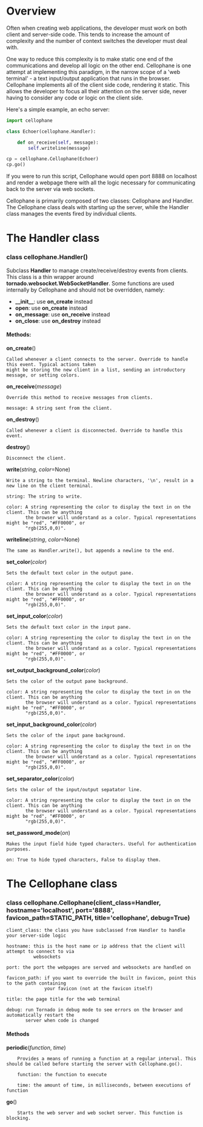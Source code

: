 Overview
========

Often when creating web applications, the developer must work on both client and server-side code. 
This tends to increase the amount of complexity and the number of context switches the developer must 
deal with.

One way to reduce this complexity is to make static one end of the communications and develop all 
logic on the other end. Cellophane is one attempt at implementing this paradigm, in the narrow scope 
of a 'web terminal' - a text input/output application that runs in the browser. Cellophane implements 
all of the client side code, rendering it static. This allows the developer to focus all their 
attention on the server side, never having to consider any code or logic on the client side.

Here's a simple example, an echo server:

```python
import cellophane

class Echoer(cellophane.Handler):

    def on_receive(self, message):
        self.writeline(message)

cp = cellophane.Cellophane(Echoer)
cp.go()
```

If you were to run this script, Cellophane would open port 8888 on localhost and render a webpage 
there with all the logic necessary for communicating back to the server via web sockets.

Cellophane is primarily composed of two classes: Cellophane and Handler. The Cellophane class deals 
with starting up the server, while the Handler class manages the events fired by individual clients. 


The Handler class
=================

### class cellophane.Handler()

Subclass **Handler** to manage create/receive/destroy events from clients. This class is a thin wrapper 
around **tornado.websocket.WebSocketHandler**. Some functions are used internally by Cellophane and 
should not be overridden, namely:

- **\_\_init\_\_**: use **on_create** instead
- **open**: use **on_create** instead
- **on_message**: use **on_receive** instead
- **on_close**: use **on_destroy** instead

#### Methods:

**on_create**()

    Called whenever a client connects to the server. Override to handle this event. Typical actions taken 
    might be storing the new client in a list, sending an introductory message, or setting colors.

**on_receive**(*message*)

    Override this method to receive messages from clients.
    
    message: A string sent from the client.

**on_destroy**()

    Called whenever a client is disconnected. Override to handle this event.

**destroy**()

    Disconnect the client.

**write**(*string*, *color*=None)

    Write a string to the terminal. Newline characters, '\n', result in a new line on the client terminal.
    
    string: The string to write.
    
    color: A string representing the color to display the text in on the client. This can be anything 
           the browser will understand as a color. Typical representations might be "red", "#FF0000", or 
           "rgb(255,0,0)".

**writeline**(*string*, *color*=None)

    The same as Handler.write(), but appends a newline to the end.

**set_color**(*color*)

    Sets the default text color in the output pane.

    color: A string representing the color to display the text in on the client. This can be anything 
           the browser will understand as a color. Typical representations might be "red", "#FF0000", or 
           "rgb(255,0,0)".

**set_input_color**(*color*)

    Sets the default text color in the input pane.

    color: A string representing the color to display the text in on the client. This can be anything 
           the browser will understand as a color. Typical representations might be "red", "#FF0000", or 
           "rgb(255,0,0)".

**set_output_background_color**(*color*)

    Sets the color of the output pane background.

    color: A string representing the color to display the text in on the client. This can be anything 
           the browser will understand as a color. Typical representations might be "red", "#FF0000", or 
           "rgb(255,0,0)".

**set_input_background_color**(*color*)

    Sets the color of the input pane background.

    color: A string representing the color to display the text in on the client. This can be anything 
           the browser will understand as a color. Typical representations might be "red", "#FF0000", or 
           "rgb(255,0,0)".

**set_separator_color**(*color*)

    Sets the color of the input/output sepatator line. 

    color: A string representing the color to display the text in on the client. This can be anything 
           the browser will understand as a color. Typical representations might be "red", "#FF0000", or 
           "rgb(255,0,0)".

**set_password_mode**(*on*)

    Makes the input field hide typed characters. Useful for authentication purposes.
    
    on: True to hide typed characters, False to display them.
    

The Cellophane class
====================

### class cellophane.Cellophane(client_class=Handler, hostname='localhost', port='8888', favicon_path=STATIC_PATH, title='cellophane', debug=True)

    client_class: the class you have subclassed from Handler to handle your server-side logic
    
    hostname: this is the host name or ip address that the client will attempt to connect to via 
              websockets
    
    port: the port the webpages are served and websockets are handled on
    
    favicon_path: if you want to override the built in favicon, point this to the path containing 
                  your favicon (not at the favicon itself)
    
    title: the page title for the web terminal
    
    debug: run Tornado in debug mode to see errors on the browser and automatically restart the 
           server when code is changed        
    
#### Methods

**periodic**(*function*, *time*)
    
        Provides a means of running a function at a regular interval. This should be called before starting the server with Cellophane.go().
        
        function: the function to execute
        
        time: the amount of time, in milliseconds, between executions of function
        
**go**()
        
        Starts the web server and web socket server. This function is blocking.

